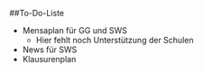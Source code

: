 ##To-Do-Liste

* Mensaplan für GG und SWS
  * Hier fehlt noch Unterstützung der Schulen
* News für SWS
* Klausurenplan
